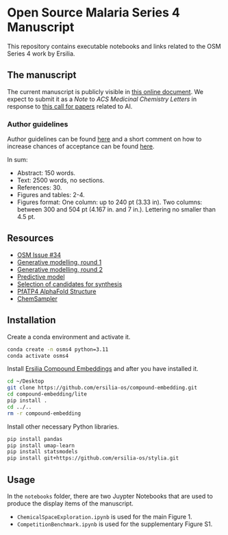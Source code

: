 # Open Source Malaria Series 4 Manuscript
This repository contains executable notebooks and links related to the OSM Series 4 work by Ersilia.

## The manuscript

The current manuscript is publicly visible in [this online document](https://docs.google.com/document/d/121GO12g6MR0axZ0z6C3ODscIa0lhyg6wOZW_NBjPfoA/edit?usp=sharing). We expect to submit it as a _Note_ to _ACS Medicinal Chemistry Letters_ in response to [this call for papers](https://axial.acs.org/medicinal-chemistry/cfp-exploring-the-use-of-ai-ml-technologies-in-medicinal-chemistry-and-drug-discovery) related to AI.

### Author guidelines
Author guidelines can be found [here](https://publish.acs.org/publish/author_guidelines?coden=amclct) and a short comment on how to increase chances of acceptance can be found [here](https://pubs.acs.org/doi/10.1021/acsmedchemlett.4c00059).

In sum:
* Abstract: 150 words.
* Text: 2500 words, no sections.
* References: 30.
* Figures and tables: 2-4.
* Figures format: One column: up to 240 pt (3.33 in). Two columns: between 300 and 504 pt (4.167 in. and 7 in.). Lettering no smaller than 4.5 pt.

## Resources

* [OSM Issue #34](https://github.com/OpenSourceMalaria/Series4_PredictiveModel/issues/34 )
* [Generative modelling, round 1](https://github.com/ersilia-os/osm-series4-candidates)
* [Generative modelling, round 2](https://github.com/ersilia-os/osm-series4-candidates-2)
* [Predictive model](https://github.com/ersilia-os/osm-series4-predictive-model)
* [Selection of candidates for synthesis](https://github.com/ersilia-os/osm-series4-synthesis-round1)
* [PfATP4 AlphaFold Structure](https://github.com/ersilia-os/osm-pfatp4-structure)
* [ChemSampler](https://github.com/ersilia-os/chem-sampler)

## Installation

Create a conda environment and activate it.

```bash
conda create -n osms4 python=3.11
conda activate osms4
```

Install [Ersilia Compound Embeddings](https://github.com/ersilia-os/compound-embedding) and after you have installed it.

```bash
cd ~/Desktop
git clone https://github.com/ersilia-os/compound-embedding.git
cd compound-embedding/lite
pip install .
cd ../..
rm -r compound-embedding
```

Install other necessary Python libraries.

```bash
pip install pandas
pip install umap-learn
pip install statsmodels
pip install git+https://github.com/ersilia-os/stylia.git
```

## Usage

In the `notebooks` folder, there are two Juypter Notebooks that are used to produce the display items of the manuscript.
* `ChemicalSpaceExploration.ipynb` is used for the main Figure 1.
* `CompetitionBenchmark.ipynb` is used for the supplementary Figure S1.
